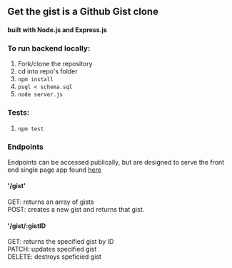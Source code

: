## Get the gist is a Github Gist clone

#### built with Node.js and Express.js

### To run backend locally:

1. Fork/clone the repository
2. cd into repo's folder
3. `npm install`
4. `psql < schema.sql`
5. `node server.js`

### Tests:

1. `npm test`

### Endpoints

Endpoints can be accessed publically, but are designed to serve the front end single page app found [here](https://github.com/KristenLingwood/GetTheGist_frontend)

#### '/gist'

GET: returns an array of gists\
POST: creates a new gist and returns that gist.

#### '/gist/:gistID

GET: returns the specified gist by ID\
PATCH: updates specified gist\
DELETE: destroys speficied gist
